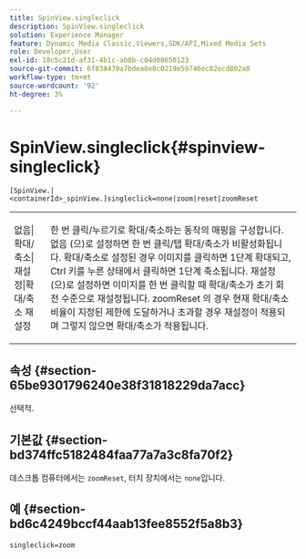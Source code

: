 ```yaml
---
title: SpinView.singleclick
description: SpinView.singleclick
solution: Experience Manager
feature: Dynamic Media Classic,Viewers,SDK/API,Mixed Media Sets
role: Developer,User
exl-id: 18c5c21d-af31-4b1c-ab8b-c04d08650123
source-git-commit: 6f838470a7bdea8e8c0219e59746ec82ecd802a8
workflow-type: tm+mt
source-wordcount: '92'
ht-degree: 3%

---
```


# SpinView.singleclick{#spinview-singleclick}

`[SpinView.|<containerId>_spinView.]singleclick=none|zoom|reset|zoomReset`

<table id="table_0824E332DF1340A2ABC40A3EB428F2D0"> 
 <tbody> 
  <tr> 
   <td colname="col1"> <p> <span class="codeph"> 없음|확대/축소|재설정|확대/축소 재설정 </span> </p> </td> 
   <td colname="col2"> <p> 한 번 클릭/누르기로 확대/축소하는 동작의 매핑을 구성합니다. <span class="codeph"> 없음 </span>(으)로 설정하면 한 번 클릭/탭 확대/축소가 비활성화됩니다. <span class="codeph"> 확대/축소로 설정된 경우 </span> 이미지를 클릭하면 1단계 확대되고, Ctrl 키를 누른 상태에서 클릭하면 1단계 축소됩니다. <span class="codeph"> 재설정 </span>(으)로 설정하면 이미지를 한 번 클릭할 때 확대/축소가 초기 회전 수준으로 재설정됩니다. <span class="codeph"> zoomReset </span>의 경우 현재 확대/축소 비율이 지정된 제한에 도달하거나 초과할 경우 재설정이 적용되며 그렇지 않으면 확대/축소가 적용됩니다. </p> </td> 
  </tr> 
 </tbody> 
</table>

## 속성 {#section-65be9301796240e38f31818229da7acc}

선택적.

## 기본값 {#section-bd374ffc5182484faa77a7a3c8fa70f2}

데스크톱 컴퓨터에서는 `zoomReset`, 터치 장치에서는 `none`입니다.

## 예 {#section-bd6c4249bccf44aab13fee8552f5a8b3}

`singleclick=zoom`
